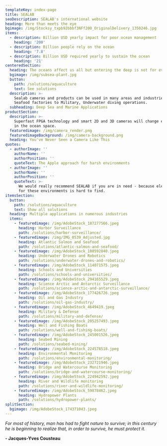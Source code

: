 ```yaml
---
templateKey: index-page
title: SEALAB
seoDescription: SEALAB's international website
heading: More than meets the eye
bgimage: /img/Stocksy_txpb92bbbf3NFf200_OriginalDelivery_1350246.jpg
items:
  - description: Billion USD yearly impact for poor ocean management
    heading: '200'
  - description: Billion people rely on the ocean
    heading: '7.8'
  - description: Billion USD required yearly to sustain the ocean
    heading: '21'
centeredSection:
  heading: The oceans affect us all but entering the deep is not for everyone.
  bgimage: /img/subsea-plant.jpg
  button:
    path: /solutions/aquaculture
    text: See solutions
  description: >-
    Sealab cameras and products can be used in many areas and industries, from
    Seafood factories to Military, Underwater diving operations.
  subheading: Deep Sea and Marine Applications
productSection:
  description: >-
    Superfast FPGA technology and smart 2D and 3D cameras will change everything
    in the ocean space.
  featuredimage: /img/camera_render.png
  featuredimageBackground: /img/camera-background.png
  heading: You've Never Seen a Camera Like This
quotes:
  - authorImage: ''
    authorName: ''
    authorPosition: ''
    quoteText: The Apple approach for harsh environments
  - authorImage: ''
    authorName: ''
    authorPosition: ''
    quoteText: >-
      We would really recommend SEALAB if you are in need - because electronics
      for these environments is hard to find.
itemsSection:
  button:
    path: /solutions/aquaculture
    text: Show all solutions
  heading: Multiple applications in numerous industries
  items:
    - featuredimage: /img/AdobeStock_187277566.jpeg
      heading: Harbor Surveillance
      path: /solutions/harbor-surveillance/
    - featuredimage: /img/IMG_0539_Adjusted.jpg
      heading: Atlantic Salmon and Seafood
      path: /solutions/atlantic-salmon-and-seafood/
    - featuredimage: /img/AdobeStock_180592840.jpeg
      heading: Underwater Drones and Robotics
      path: /solutions/underwater-drones-and-robotics/
    - featuredimage: /img/AdobeStock_114071575.jpeg
      heading: Schools and Universities
      path: /solutions/schools-and-universities/
    - featuredimage: /img/AdobeStock_294165529.jpeg
      heading: Science Arctic and Antarctic Surveillance
      path: /solutions/science-arctic-and-antarctic-surveillance/
    - featuredimage: /img/AdobeStock_177426726.jpeg
      heading: Oil and Gas Industry
      path: /solutions/oil-gas-industry/
    - featuredimage: /img/AdobeStock_4649419.jpeg
      heading: Military & Defense
      path: /solutions/military-and-defense/
    - featuredimage: /img/AdobeStock_205257493.jpeg
      heading: Well and Fishing Boats
      path: /solutions/well-and-fishing-boats/
    - featuredimage: /img/AdobeStock_245001526.jpeg
      heading: Seabed Mining
      path: /solutions/seabed-mining/
    - featuredimage: /img/AdobeStock_224578518.jpeg
      heading: Environmental Monitoring
      path: /solutions/environmental-monitoring/
    - featuredimage: /img/AdobeStock_232721946.jpeg
      heading: Bridge and Watercourse Monitoring
      path: /solutions/bridge-and-watercourse-monitoring/
    - featuredimage: /img/AdobeStock_224942592.jpeg
      heading: River and Wildlife monitoring
      path: /solutions/river-and-wildlife-monitoring/
    - featuredimage: /img/AdobeStock_59878462.jpeg
      heading: Hydropower Plants
      path: /solutions/hydropower-plants/
splitSection:
  bgimage: /img/AdobeStock_174371043.jpeg
---
```

*For most of history, man has had to fight nature to survive; in this century he is beginning to realize that, in order to survive, he must protect it.*

<strong id="quote-author">- Jacques-Yves Cousteau</strong>
